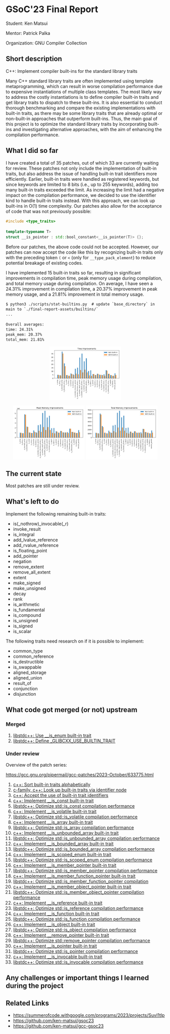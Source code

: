 # GSoC'23 Final Report

Student: Ken Matsui

Mentor: Patrick Palka

Organization: GNU Compiler Collection

## Short description

C++: Implement compiler built-ins for the standard library traits

Many C++ standard library traits are often implemented using template metaprogramming, which can result in worse compilation performance due to expensive instantiations of multiple class templates.  The most likely way to address the costly instantiations is to define compiler built-in traits and get library traits to dispatch to these built-ins.  It is also essential to conduct thorough benchmarking and compare the existing implementations with built-in traits, as there may be some library traits that are already optimal or non-built-in approaches that outperform built-ins.  Thus, the main goal of this project is to optimize the standard library traits by incorporating built-ins and investigating alternative approaches, with the aim of enhancing the compilation performance.

## What I did so far

I have created a total of 35 patches, out of which 33 are currently waiting for review.  These patches not only include the implementation of built-in traits, but also address the issue of handling built-in trait identifiers more efficiently.  Earlier, built-in traits were handled as registered keywords, but since keywords are limited to 8 bits (i.e., up to 255 keywords), adding too many built-in traits exceeded the limit.  As increasing the limit had a negative impact on the compilation performance, we decided to use the identifier kind to handle built-in traits instead.  With this approach, we can look up built-ins in O(1) time complexity.  Our patches also allow for the acceptance of code that was not previously possible:

```cpp
#include <type_traits>

template<typename T>
struct __is_pointer : std::bool_constant<__is_pointer(T)> {};
```

Before our patches, the above code could not be accepted.  However, our patches can now accept the code like this by recognizing built-in traits only with the preceding token `(` or `<` (only for `__type_pack_element`) to reduce potential breakage of existing codes.

I have implemented 15 built-in traits so far, resulting in significant improvements in compilation time, peak memory usage during compilation, and total memory usage during compilation. On average, I have seen a 24.31% improvement in compilation time, a 20.37% improvement in peak memory usage, and a 21.81% improvement in total memory usage.

```console
$ python3 ./scripts/stat-builtins.py  # update `base_directory` in main to `./final-report-assets/builtins/`
...

Overall averages:
time: 24.31%
peak_mem: 20.37%
total_mem: 21.81%
```

<p align="center">
  <img src="/final-report-assets/time.png" width="45%" />
</p>

<p align="center">
  <img src="/final-report-assets/peak_mem.png" width="45%" /> 
  <img src="/final-report-assets/total_mem.png" width="45%" />
</p>

## The current state

Most patches are still under review.

## What's left to do

Implement the following remaining built-in traits:

* is(_nothrow)_invocable(_r)
* invoke_result
* is_integral
* add_lvalue_reference
* add_rvalue_reference
* is_floating_point
* add_pointer
* negation
* remove_extent
* remove_all_extent
* extent
* make_signed
* make_unsigned
* decay
* rank
* is_arithmetic
* is_fundamental
* is_compound
* is_unsigned
* is_signed
* is_scalar

The following traits need research on if it is possible to implement:

* common_type
* common_reference
* is_destructible
* is_swappable
* aligned_storage
* aligned_union
* result_of
* conjunction
* disjunction

## What code got merged (or not) upstream

### Merged

1. [libstdc++: Use __is_enum built-in trait](https://gcc.gnu.org/git/?p=gcc.git;a=commit;h=ef42efe373b012a297e534f7fb5b30e601cc7017)
2. [libstdc++: Define _GLIBCXX_USE_BUILTIN_TRAIT](https://gcc.gnu.org/git/?p=gcc.git;a=commit;h=286655d04678cb61dee9cac43b139571247c4ad1)

### Under review

Overview of the patch series:

https://gcc.gnu.org/pipermail/gcc-patches/2023-October/633775.html

1. [c++: Sort built-in traits alphabetically](https://gcc.gnu.org/pipermail/gcc-patches/2023-October/633736.html)
2. [c-family, c++: Look up built-in traits via identifier node](https://gcc.gnu.org/pipermail/gcc-patches/2023-October/633737.html)
3. [c++: Accept the use of built-in trait identifiers](https://gcc.gnu.org/pipermail/gcc-patches/2023-October/633739.html)
4. [c++: Implement __is_const built-in trait](https://gcc.gnu.org/pipermail/gcc-patches/2023-October/633740.html)
5. [libstdc++: Optimize std::is_const compilation performance](https://gcc.gnu.org/pipermail/gcc-patches/2023-October/633749.html)
6. [c++: Implement __is_volatile built-in trait](https://gcc.gnu.org/pipermail/gcc-patches/2023-October/633769.html)
7. [libstdc++: Optimize std::is_volatile compilation performance](https://gcc.gnu.org/pipermail/gcc-patches/2023-October/633753.html)
8. [c++: Implement __is_array built-in trait](https://gcc.gnu.org/pipermail/gcc-patches/2023-October/633760.html)
9. [libstdc++: Optimize std::is_array compilation performance](https://gcc.gnu.org/pipermail/gcc-patches/2023-October/633743.html)
10. [c++: Implement __is_unbounded_array built-in trait](https://gcc.gnu.org/pipermail/gcc-patches/2023-October/633744.html)
11. [libstdc++: Optimize std::is_unbounded_array compilation performance](https://gcc.gnu.org/pipermail/gcc-patches/2023-October/633747.html)
12. [c++: Implement __is_bounded_array built-in trait](https://gcc.gnu.org/pipermail/gcc-patches/2023-October/633754.html)
13. [libstdc++: Optimize std::is_bounded_array compilation performance](https://gcc.gnu.org/pipermail/gcc-patches/2023-October/633746.html)
14. [c++: Implement __is_scoped_enum built-in trait](https://gcc.gnu.org/pipermail/gcc-patches/2023-October/633767.html)
15. [libstdc++: Optimize std::is_scoped_enum compilation performance](https://gcc.gnu.org/pipermail/gcc-patches/2023-October/633741.html)
16. [c++: Implement __is_member_pointer built-in trait](https://gcc.gnu.org/pipermail/gcc-patches/2023-October/633759.html)
17. [libstdc++: Optimize std::is_member_pointer compilation performance](https://gcc.gnu.org/pipermail/gcc-patches/2023-October/633745.html)
18. [c++: Implement __is_member_function_pointer built-in trait](https://gcc.gnu.org/pipermail/gcc-patches/2023-October/633758.html)
19. [libstdc++: Optimize std::is_member_function_pointer compilation](https://gcc.gnu.org/pipermail/gcc-patches/2023-October/633748.html)
20. [c++: Implement __is_member_object_pointer built-in trait](https://gcc.gnu.org/pipermail/gcc-patches/2023-October/633764.html)
21. [libstdc++: Optimize std::is_member_object_pointer compilation performance](https://gcc.gnu.org/pipermail/gcc-patches/2023-October/633751.html)
22. [c++: Implement __is_reference built-in trait](https://gcc.gnu.org/pipermail/gcc-patches/2023-October/633755.html)
23. [libstdc++: Optimize std::is_reference compilation performance](https://gcc.gnu.org/pipermail/gcc-patches/2023-October/633768.html)
24. [c++: Implement __is_function built-in trait](https://gcc.gnu.org/pipermail/gcc-patches/2023-October/633757.html)
25. [libstdc++: Optimize std::is_function compilation performance](https://gcc.gnu.org/pipermail/gcc-patches/2023-October/633742.html)
26. [c++: Implement __is_object built-in trait](https://gcc.gnu.org/pipermail/gcc-patches/2023-October/633756.html)
27. [libstdc++: Optimize std::is_object compilation performance](https://gcc.gnu.org/pipermail/gcc-patches/2023-October/633761.html)
28. [c++: Implement __remove_pointer built-in trait](https://gcc.gnu.org/pipermail/gcc-patches/2023-October/633752.html)
29. [libstdc++: Optimize std::remove_pointer compilation performance](https://gcc.gnu.org/pipermail/gcc-patches/2023-October/633766.html)
30. [c++: Implement __is_pointer built-in trait](https://gcc.gnu.org/pipermail/gcc-patches/2023-October/633750.html)
31. [libstdc++: Optimize std::is_pointer compilation performance](https://gcc.gnu.org/pipermail/gcc-patches/2023-October/633762.html)
32. [c++: Implement __is_invocable built-in trait](https://gcc.gnu.org/pipermail/gcc-patches/2023-October/633765.html)
33. [libstdc++: Optimize std::is_invocable compilation performance](https://gcc.gnu.org/pipermail/gcc-patches/2023-October/633776.html)

## Any challenges or important things I learned during the project


## Related Links

* https://summerofcode.withgoogle.com/programs/2023/projects/SuvI1tlp
* https://github.com/ken-matsui/gsoc23
* https://github.com/ken-matsui/gcc-gsoc23
